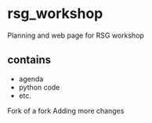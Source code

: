 # rsg_workshop
Planning and web page for RSG workshop
## contains
* agenda
* python code
* etc.
 
Fork of a fork
Adding more changes
